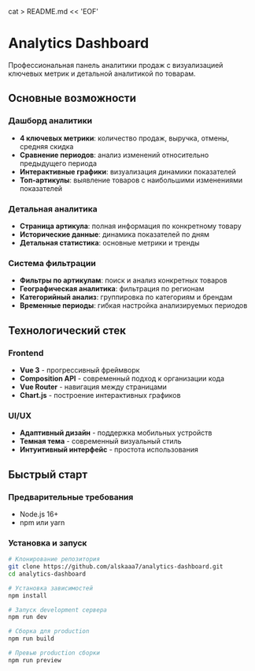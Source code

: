 cat > README.md << 'EOF'
# Analytics Dashboard

Профессиональная панель аналитики продаж с визуализацией ключевых метрик и детальной аналитикой по товарам.

## Основные возможности

### Дашборд аналитики
- **4 ключевых метрики**: количество продаж, выручка, отмены, средняя скидка
- **Сравнение периодов**: анализ изменений относительно предыдущего периода
- **Интерактивные графики**: визуализация динамики показателей
- **Топ-артикулы**: выявление товаров с наибольшими изменениями показателей

### Детальная аналитика
- **Страница артикула**: полная информация по конкретному товару
- **Исторические данные**: динамика показателей по дням
- **Детальная статистика**: основные метрики и тренды

### Система фильтрации
- **Фильтры по артикулам**: поиск и анализ конкретных товаров
- **Географическая аналитика**: фильтрация по регионам
- **Категорийный анализ**: группировка по категориям и брендам
- **Временные периоды**: гибкая настройка анализируемых периодов

## Технологический стек

### Frontend
- **Vue 3** - прогрессивный фреймворк
- **Composition API** - современный подход к организации кода
- **Vue Router** - навигация между страницами
- **Chart.js** - построение интерактивных графиков

### UI/UX
- **Адаптивный дизайн** - поддержка мобильных устройств
- **Темная тема** - современный визуальный стиль
- **Интуитивный интерфейс** - простота использования

## Быстрый старт

### Предварительные требования
- Node.js 16+ 
- npm или yarn

### Установка и запуск

```bash
# Клонирование репозитория
git clone https://github.com/alskaaa7/analytics-dashboard.git
cd analytics-dashboard

# Установка зависимостей
npm install

# Запуск development сервера
npm run dev

# Сборка для production
npm run build

# Превью production сборки
npm run preview
